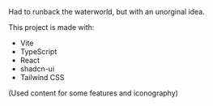 Had to runback the waterworld, but with an unorginal idea. 

This project is made  with:

- Vite
- TypeScript
- React
- shadcn-ui
- Tailwind CSS

(Used content for some features and iconography)
